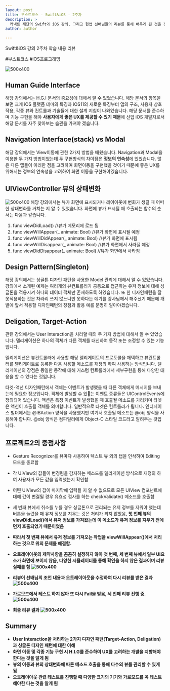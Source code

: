 ```yaml
---
layout: post
title: 부스트코스 - Swift&iOS - 2주차
description: >
  커넥트 재단의 Swift와 iOS 강의, 그리고 현업 선배님들의 리뷰를 통해 배우게 된 것을 정리하기 위한 포스팅 입니다.
author: author

---
```


Swift&iOS 강의 2주차 학습 내용 리뷰

\#부스트코스 \#iOS프로그래밍

![500x400](https://sungwon-choi-29.github.io/assets/img/blog/boostcourse_2.png)

## Human Guide Interface
해당 강의에서는 H.G.I 문서의 중요성에 대해서 알 수 있었습니다. 해당 문서의 항목을 보면 크게 iOS 플랫폼 테마의 특징과 iOS11의 새로운 특징부터 앱의 구조, 사용자 상호작용, 각종 뷰와 컨트롤과 기술들에 대한 설계 지침이 나와있습니다. 해당 문서를 준수하며 기능 구현을 해야 <b>사용자에게 좋은 UX를 제공할 수 있기 때문</b>에 신입 iOS 개발자로서 해당 문서를 자주 찾아보는 습관을 가져야 겠습니다.

## Navigation Interface(stack) vs Modal
해당 강의에서는 View이동에 관한 2가지 방법을 배웠습니다. Navigation과 Modal을 이용한 두 가지 방법이었는데 두 구현방식의 차이점은 <b>정보의 연속성</b>에 있었습니다. 많은 다른 앱들이 이러한 점을 고려하여 화면이동을 구현했을 것이기 때문에 좋은 UX를 위해서는 정보의 연속성을 고려하여 화면 이동을 구현해야겠습니다.

## UIViewController 뷰의 상태변화
![500x400](https://cphinf.pstatic.net/mooc/20180718_111/1531896601065H8NTL_PNG/2__.png)
해당 강의에서는 뷰가 화면에 표시되거나 레이아웃에 변화가 생길 때 어떠한 상태변화를 거치는 지 알 수 있었습니다. 화면에 뷰가 표시될 때 호출되는 함수의 순서는 다음과 같습니다.

1. func viewDidLoad() //뷰가 메모리에 로드 됨
1. func viewWillAppear(_ animate: Bool) //뷰가 화면에 표시될 예정
1. func viewWillDidAppear(_ animate: Bool) //뷰가 화면에 표시됨
1. func viewWillDisappear(_ animate: Bool) //뷰가 화면에서 사라질 예정
1. func viewDidDisappear(_ animate: Bool) //뷰가 화면에서 사라짐

## Design Pattern(Singleton)
해당 강의에서는 싱글톤 디자인 패턴을 사용한 Model 관리에 대해서 알 수 있었습니다. 강의에서 소개된 예제는 여러개의 뷰컨트롤러가 공통으로 접근하는 유저 정보에 대해 싱글톤을 적용시켜 하나의 데이터 객체만 존재하도록 하였습니다. 또 한 디자인패턴을 잘못적용하는 것은 차라리 쓰지 않느니만 못하다는 얘기를 강사님께서 해주셨기 때문에 개발에 앞서 적용할 디자인패턴의 장점과 활용 예를 분명히 알아야겠습니다.

## Deligation, Target-Action
관련 강의에서는 User Interaction을 처리할 때의 두 가지 방법에 대해서 알 수 있었습니다. 델리게이션은 하나의 객체가 다른 객체를 대신하여 동작 또는 조정할 수 있는 기능입니다.

델리게이션은 뷰컨트롤러에 사용할 해당 델리게이트의 프로토콜을 채택하고 뷰컨트롤러를 델리게이트로 등록한 다음 사용할 메소드를 재정의 하여 사용하는 방식입니다. 델리게이션의 장점은 동일한 동작에 대해 커스텀 컨트롤러에서 세부구현을 통해 다양한 대응을 할 수 있다는 것입니다.

타겟-액션 디자인패턴에서 객체는 이벤트가 발생했을 때 다른 객체에게 메시지를 보내는데 필요한 정보입니다. 객체에 발생할 수 있는 이벤트 종류들은 UIControlEvents에 정의되어 있습니다. 액션은 특정 이벤트가 발생했을 때 호출될 메소드를 가리키며 타겟은 액션이 호출될 객체를 의미합니다. 일반적으로 타겟은 컨트롤러가 됩니다. 인터페이스 빌더에서는 \@IBAction 양식을 사용했지만 여기서 호출될 메소드는 \@obj 양식을 사용해야 합니다. \@obj 양식은 컴파일러에게 Object-C 스타일 코드라고 알려주는 것입니다.

## 프로젝트2의 중점사항
* Gesture Recognizer를 뷰마다 사용하여 텍스트 뷰 외의 탭을 인삭하여 Editing 모드를 종료함
* 각 UIView의 값들이 변경됨을 감지하는 메소드를 델리게이션 방식으로 재정의 하여 사용자가 모든 값을 입력했는지 확인함
* 어떤 UIView의 값이 마지막에 입력될 지 알 수 없으므로 모든 UIView 컴포넌트에 대해 값이 변결될 경우 유효성 검사를 하는 checkValidate() 메소드를 호출함
* 세 번째 뷰에서 취소를 누를 경우 싱글톤으로 관리되는 유저 정보를 지워야 했는데 버튼을 눌렀을 때 유저 정보를 지우는 것은 처리가 되지 않았음, <b>첫 번째 뷰의 viewDidLoad()에서 유저 정보를 가져왔는데 이 메소드가 유저 정보를 지우기 전에 먼저 호출되었기 때문이었음<b>
* 따라서 첫 번째 뷰에서 유저 정보를 가져오는 작업을 viewWillAppear()에서 처리하는 것으로 위의 문제를 해결함.
* 오토레이아웃의 제약사항을 꼼꼼히 설정하지 않아 첫 번째, 세 번째 뷰에서 일부 UI요소가 화면에 보이지 않음, <b>다양한 시뮬레이터를 통해 확인을 하지 않은 결과</b>이며 리뷰 실패를 함
![500x400](https://sungwon-choi-29.github.io/assets/img/blog/boostcourseResult2_1.png)

* 리뷰어 선배님의 조언 내용과 오토레이아웃을 수정하여 다시 리뷰를 받은 결과
![500x400](https://sungwon-choi-29.github.io/assets/img/blog/boostcourseResult2_2.png)

* 가로모드에서 테스트 하지 않아 또 다시 Fail을 받음, 세 번째 리뷰 진행 중.
![500x400](https://sungwon-choi-29.github.io/assets/img/blog/boostcourseResult2_3.png)

* 최종 리뷰 결과
![500x400](https://sungwon-choi-29.github.io/assets/img/blog/boostcourseResult2_4.png)

## Summary
* User Interaction을 처리하는 2가지 디자인 패턴(Target-Action, Deligation)과 싱글톤 디자인 패턴에 대한 이해
* 화면 이동 및 각종 기능 구현 시 H.I.G를 준수하여 UX를 고려하는 개발을 지향해야 한다는 것을 알게 됨
* 뷰의 이동과 뷰의 상태변화에 따른 메소드 호출을 통해 다수의 뷰를 관리할 수 있게 됨
* 오토레이아웃 관련 테스트를 진행할 때 <b>다양한 크기의 기기와 가로모드를 꼭 테스트<b> 해야한 다는 것을 알게 됨
